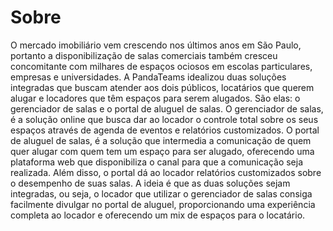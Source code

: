 # Sobre

O mercado imobiliário vem crescendo nos últimos anos em São Paulo,
portanto a disponibilização de salas comerciais também cresceu concomitante
com milhares de espaços ociosos em escolas particulares, empresas e
universidades.
A PandaTeams idealizou duas soluções integradas que buscam
atender aos dois públicos, locatários que querem alugar e locadores que têm
espaços para serem alugados. São elas: o gerenciador de salas e o portal de
aluguel de salas.
O gerenciador de salas, é a solução online que busca dar ao locador o
controle total sobre os seus espaços através de agenda de eventos e
relatórios customizados.
O portal de aluguel de salas, é a solução que intermedia a
comunicação de quem quer alugar com quem tem um espaço para ser
alugado, oferecendo uma plataforma web que disponibiliza o canal para que a
comunicação seja realizada. Além disso, o portal dá ao locador relatórios
customizados sobre o desempenho de suas salas.
A ideia é que as duas soluções sejam integradas, ou seja, o locador
que utilizar o gerenciador de salas consiga facilmente divulgar no portal de
aluguel, proporcionando uma experiência completa ao locador e oferecendo
um mix de espaços para o locatário.
